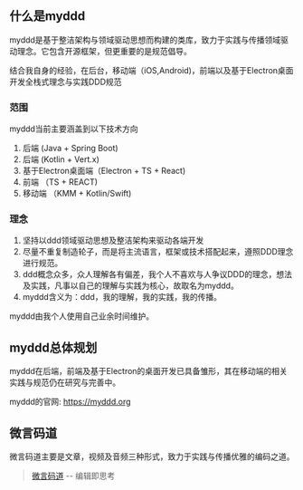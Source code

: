 ## 什么是myddd

myddd是基于整洁架构与领域驱动思想而构建的类库，致力于实践与传播领域驱动理念。它包含开源框架，但更重要的是规范倡导。

结合我自身的经验，在后台，移动端（iOS,Android)，前端以及基于Electron桌面开发全栈式理念与实践DDD规范


### 范围

myddd当前主要涵盖到以下技术方向

1. 后端 (Java + Spring Boot)
2. 后端 (Kotlin + Vert.x)
3. 基于Electron桌面端（Electron + TS + React)
4. 前端 （TS + REACT)
5. 移动端 （KMM + Kotlin/Swift)

### 理念

1. 坚持以ddd领域驱动思想及整洁架构来驱动各端开发
2. 尽量不重复制造轮子，而是将主流语言，框架或技术搭配起来，遵照DDD理念进行规范。
3. ddd概念众多，众人理解各有偏差，我个人不喜欢与人争议DDD的理念，想法及实践，凡事以自己的理解与实践为核心，故取名为myddd。
4. myddd含义为：ddd，我的理解，我的实践，我的传播。


myddd由我个人使用自己业余时间维护。



## myddd总体规划

myddd在后端，前端及基于Electron的桌面开发已具备雏形，其在移动端的相关实践与规范仍在研究与完善中。

myddd的官网: https://myddd.org


## 微言码道

微言码道主要是文章，视频及音频三种形式，致力于实践与传播优雅的编码之道。

> [微言码道](https://taoofcoding.tech) -- 编辑即思考
